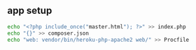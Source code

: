 ## app setup

```bash
echo "<?php include_once("master.html"); ?>" >> index.php
echo "{}" >> composer.json
echo "web: vendor/bin/heroku-php-apache2 web/" >> Procfile
```

